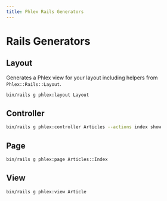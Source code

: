 ```yaml
---
title: Phlex Rails Generators
---
```


# Rails Generators

## Layout
Generates a Phlex view for your layout including helpers from `Phlex::Rails::Layout`.

```bash
bin/rails g phlex:layout Layout
```

## Controller
```bash
bin/rails g phlex:controller Articles --actions index show
```

## Page
```bash
bin/rails g phlex:page Articles::Index
```

## View
```bash
bin/rails g phlex:view Article
```
